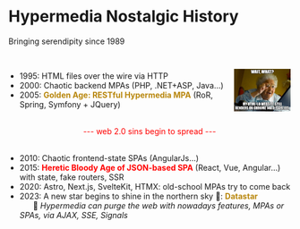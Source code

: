 # Hypermedia Nostalgic History
Bringing serendipity since 1989

<v-click>
<div style="display: flex; align-items: center; gap: 16px;">
  <div style="width: 80%;">
  <br />
    <ul style="list-style-type: disc; padding-left: 20px;">
      <li>1995: HTML files over the wire via HTTP</li>
      <li>2000: Chaotic backend MPAs (PHP, .NET+ASP, Java...)</li>
      <li>2005: <span style="color: #B8860B;font-weight: bold;">Golden Age: RESTful Hypermedia MPA</span> (RoR, Spring, Symfony + JQuery)</li>
    </ul>
    <br />
  </div>
  <img src="../assets/immortal-website.png" alt="Hypermedia history" style="width: 20%; display: block;" />
</div>
</v-click>
<v-click>
  <span style="color: red;text-align: center;display: block;margin: 0 auto;">--- web 2.0 sins begin to spread ---</span>
</v-click>

  <br />
<ul style="list-style-type: disc; padding-left: 20px;">
  <v-click>
    <li>2010: Chaotic frontend-state SPAs (AngularJs...)</li>
    <li>2015: <span style="color: #FF0000;font-weight: bold;">Heretic Bloody Age of JSON-based SPA</span> (React, Vue, Angular...) with state, fake routers, SSR</li>
    <li>2020: Astro, Next.js, SvelteKit, HTMX: old-school MPAs try to come back</li>
  </v-click>
  <v-click>
    <li>2023: A new star begins to shine in the northern sky 🌟: <span style="color: #B8860B;font-weight: bold;">Datastar</span>
    <br/>&nbsp;&nbsp;&nbsp;&nbsp;&nbsp;&nbsp;🚀 <span style="font-style: italic;">Hypermedia can purge the web with nowadays features, MPAs or SPAs, via AJAX, SSE, Signals</span> </li>
  </v-click>
</ul>






